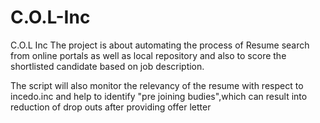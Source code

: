 # C.O.L-Inc
C.O.L Inc
The project is about automating the process of Resume search from online portals as well as local repository and also to score the
shortlisted candidate based on job description.

The script will also monitor the relevancy of the resume with respect to incedo.inc and help to identify "pre joining budies",which can result into
reduction of drop outs after providing offer letter
